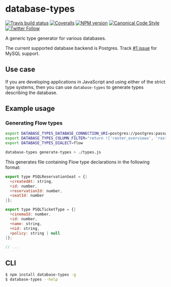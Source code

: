 # database-types

[![Travis build status](http://img.shields.io/travis/gajus/database-types/master.svg?style=flat-square)](https://travis-ci.org/gajus/database-types)
[![Coveralls](https://img.shields.io/coveralls/gajus/database-types.svg?style=flat-square)](https://coveralls.io/github/gajus/database-types)
[![NPM version](http://img.shields.io/npm/v/database-types.svg?style=flat-square)](https://www.npmjs.org/package/database-types)
[![Canonical Code Style](https://img.shields.io/badge/code%20style-canonical-blue.svg?style=flat-square)](https://github.com/gajus/canonical)
[![Twitter Follow](https://img.shields.io/twitter/follow/kuizinas.svg?style=social&label=Follow)](https://twitter.com/kuizinas)

A generic type generator for various databases.

The current supported database backend is Postgres. Track [#1 issue](https://github.com/gajus/database-types/issues/1) for MySQL support.

## Use case

If you are developing applications in JavaScript and using either of the strict type systems, then you can use `database-types` to generate types describing the database.

## Example usage

### Generating Flow types

```bash
export DATABASE_TYPES_DATABASE_CONNECTION_URI=postgres://postgres:password@127.0.0.1/test
export DATABASE_TYPES_COLUMN_FILTER="return !['raster_overviews', 'raster_columns', 'geometry_columns', 'geography_columns', 'spatial_ref_sys'].includes(tableName)"
export DATABASE_TYPES_DIALECT=flow

database-types generate-types > ./types.js

```

This generates file containing Flow type declarations in the following format:

```js
export type PSQLReservationSeat = {|
  +createdAt: string,
  +id: number,
  +reservationId: number,
  +seatId: number
|};

export type PSQLTicketType = {|
  +cinemaId: number,
  +id: number,
  +name: string,
  +nid: string,
  +policy: string | null
|};

// ...

```

## CLI

```bash
$ npm install database-types -g
$ database-types --help

```
